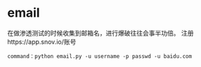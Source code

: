 # email
在做渗透测试的时候收集到邮箱名，进行爆破往往会事半功倍。
注册https://app.snov.io/账号

`command：python email.py -u username -p passwd -u baidu.com`
